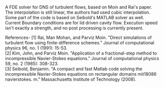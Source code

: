 A FDE solver for DNS of turbulent flows, based on Moin and Rai's paper. The interpolation is still linear, the authors had used cubic interpolation. Some part of the code is based on Seibold's MATLAB solver as well. Current Boundary conditions are for lid driven cavity flow. Execution speed isn't exactly a strength, and no post processing is currently present.

References-
[1] Rai, Man Mohan, and Parviz Moin. "Direct simulations of turbulent flow using finite-difference schemes." Journal of computational physics 96, no. 1 (1991): 15-53.\
[2] Kim, John, and Parviz Moin. "Application of a fractional-step method to incompressible Navier-Stokes equations." Journal of computational physics 59, no. 2 (1985): 308-323.\
[3] Seibold, Benjamin. "A compact and fast Matlab code solving the incompressible Navier-Stokes equations on rectangular domains mit18086 navierstokes. m." Massachusetts Institute of Technology (2008).
